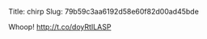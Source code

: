 Title: chirp
Slug: 79b59c3aa6192d58e60f82d00ad45bde

Whoop! <a href="http://t.co/doyRtILASP">http://t.co/doyRtILASP</a>
